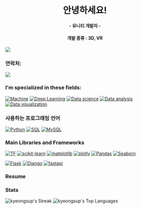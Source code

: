 <h1 align="center">안녕하세요!</h1>
<h4 align="center"> - 유니티 개발자 -</h4>
<h4 align="center"> 개발 종류 : 3D, VR </h4>

[![](https://img.shields.io/badge/개발자_포트폴리오-800000?style=for-the-badge&logo=개발자_포트폴리오&logoColor=white)](https://www.naver.com/)

### 연락처: 

[![](https://img.shields.io/badge/Gmail-D14836?style=for-the-badge&logo=gmail&logoColor=white)]("https://kyeongsupchoi@gmail.com")

### I'm specialized in these fields:
[![Machine ](https://img.shields.io/badge/-Machine%20Learning-teal?style=for-the-badge)](#) 
[![Deep Learning](https://img.shields.io/badge/-Deep%20Learning-grey?style=for-the-badge)](#)
[![Data science](https://img.shields.io/badge/-Data%20science-green?style=for-the-badge)](#) 
[![Data analysis](https://img.shields.io/badge/-Data%20analysis-crimson?style=for-the-badge)](#) 
[![Data visualization](https://img.shields.io/badge/-Data%20visualization-turquoise?style=for-the-badge)](#)

### 사용하는 프로그래밍 언어

[![Python](https://img.shields.io/badge/-Python-306998?logo=python&logoColor=white&style=for-the-badge)](#)
[![SQL](https://img.shields.io/badge/SQL-yellow?&style=for-the-badge)](#)
[![MySQL](https://img.shields.io/badge/MySQL-00758F?style=for-the-badge&logo=mysql&logoColor=white)](#)

### Main Libraries and Frameworks
[![TF](https://img.shields.io/badge/TensorFlow-FFA800?style=for-the-badge&logo=tensorflow&logoColor=white)](#) 
[![scikit-learn](https://img.shields.io/badge/scikit−learn-29ABE2.svg?&style=for-the-badge&logo=scikitlearn&logoColor=white)](#)
[![matplotlib](https://img.shields.io/badge/matplotlib-purple?&style=for-the-badge&logoColor=white)](#) 
[![plotly](https://img.shields.io/badge/plotly-%23026E38.svg?&style=for-the-badge&logo=plotr&logoColor=white)](#)
[![Pandas](https://img.shields.io/badge/pandas-E70488?&style=for-the-badge&logo=pandas&logoColor=white)](#)
[![Seaborn](https://img.shields.io/badge/seaborn-565c89.svg?&style=for-the-badge)](#)

[![Flask](https://img.shields.io/badge/Flask-crimson?style=for-the-badge&logo=flask&logoColor=white)](#) 
[![Django](https://img.shields.io/badge/Django-092E20?style=for-the-badge&logo=django&logoColor=white)](#)
[![fastapi](https://img.shields.io/badge/fastapi-05998b.svg?&style=for-the-badge&logo=fastapi&logoColor=white)](#)   

### Resume

### Stats
![kyeongsup's Streak](https://github-readme-streak-stats.herokuapp.com/?user=kyeongsupchoi&theme=tokyonight&hide_border=false)
![kyeongsup's Top Languages](https://github-readme-stats.vercel.app/api/top-langs/?username=kyeongsupchoi&theme=tokyonight&show_icons=true&hide_border=false&layout=compact)
